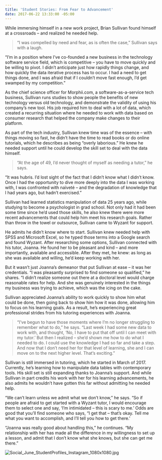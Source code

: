 ```yaml
---
title: 'Student Stories: From Fear to Advancement'
date: 2017-06-22 13:33:00 -05:00
---
```


While immersing himself in a new work project, Brian Sullivan found himself at a crossroads – and realized he needed help.

> “I was compelled by need and fear, as is often the case,” Sullivan says with a laugh.

“I’m in a position where I’ve co-founded a new business in the technology software service field, which is competitive – you have to move quickly and be willing to pivot. I didn’t anticipate just how rapidly things change, and how quickly the data iterative process has to occur. I had a need to get things done, and I was afraid that if I couldn’t move fast enough, I’d get swamped by my competition.”

As the chief science officer for Morphii.com, a software-as-a-service tech business, Sullivan runs studies to show people the benefits of new technology versus old technology, and demonstrate the validity of using his company’s new tool. His job required him to deal with a lot of data, which created a recurring situation where he needed to work with data based on consumer research that helped the company make changes to their platform.

As part of the tech industry, Sullivan knew time was of the essence – with things moving so fast, he didn’t have the time to read books or do online tutorials, which he describes as being “overly laborious.” He knew he needed support until he could develop the skill set to deal with the data himself.

> “At the age of 49, I’d never thought of myself as needing a tutor,” he says.

“It was hubris. I’d lost sight of the fact that I didn’t know what I didn’t know. Once I had the opportunity to dive more deeply into the data I was working with, I was confronted with naïveté – and the degradation of knowledge that I had years ago, but hadn’t exercised.”

Sullivan had learned statistics manipulation of data 25 years ago, while studying to become a psychologist in grad school. Not only had it had been some time since he’d used those skills, he also knew there were more recent advancements that could help him meet his research goals. Rather than throw in the towel or outsource, Sullivan came to Wyzant for support.

He admits he didn’t know where to start. Sullivan knew needed help with SPSS and Microsoft Excel, so he typed those terms into a Google search and found Wyzant. After researching some options, Sullivan connected with his tutor, Joanna. He found her to be pleasant and kind – and more importantly, available and accessible. After they met, he knew: as long as she was available and willing, he’d keep working with her.

But it wasn’t just Joanna’s demeanor that put Sullivan at ease – it was her credentials. “I was pleasantly surprised to find someone so qualified,” he shares. “I didn’t realize someone out there at a doctoral level would charge reasonable rates for help. And she was genuinely interested in the things my business was trying to achieve, which was the icing on the cake.

Sullivan appreciated Joanna’s ability to work quickly to show him what could be done, then going back to show him how it was done, allowing him to focus on his learning goals. As a result, he’s experiencing great professional strides from his tutoring experiences with Joanna.

> “I’ve begun to have those moments where I’m no longer struggling to remember what to do,” he says. “Last week I had some new data to work with, and thought, ‘No, I have to put that off until I can meet with my tutor.’ But then I realized – she’d shown me how to do what I needed to do. I could use the knowledge I had so far and take a step. And now that I don’t need her for that level of learning, she and I can move on to the next higher level. That’s exciting.”

Sullivan is still immersed in tutoring, which he started in March of 2017. Currently, he’s learning how to manipulate data tables with contemporary tools. His skill set is still expanding thanks to Joanna’s support. And while Sullivan in part credits his work with her for his learning advancements, he also admits he wouldn’t have gotten this far without admitting he needed help.

“We can’t learn unless we admit what we don’t know,” he says. “So if people are afraid to get started with a Wyzant tutor, I would encourage them to select one and say, ‘I’m intimidated – this is scary to me.’ Odds are good that you’ll find someone who says, “I get that – that’s okay. Tell me what you want to accomplish, and I’ll tell you how to get there.’

“Joanna was really good about handling this,” he continues. “My relationship with her has made all the difference in my willingness to set up a lesson, and admit that I don’t know what she knows, but she can get me there.”

![Social_June_StudentProfiles_Instagram_1080x1080.jpg](/blog/uploads/Social_June_StudentProfiles_Instagram_1080x1080.jpg)